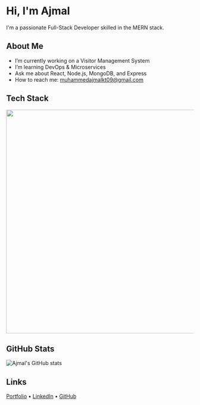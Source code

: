 #  Hi, I'm Ajmal

I'm a passionate Full-Stack Developer skilled in the MERN stack.

## About Me
-  I’m currently working on a Visitor Management System
-  I’m learning DevOps & Microservices
-  Ask me about React, Node.js, MongoDB, and Express
-  How to reach me: muhammedajmalkt09@gmail.com



## Tech Stack

<p align="center">
  <a href="https://skillicons.dev">
      <img src="https://skillicons.dev/icons?i=html,css,js,ts,react,redux,next,tailwind,nodejs,express,mongodb,postgres,docker,git,github,vscode,figma,firebase" width="600"/>
  </a>
</p>



## GitHub Stats
![Ajmal's GitHub stats](https://github-readme-stats.vercel.app/api?username=muhammedajmalkt&show_icons=true&theme=radical)


## Links
[Portfolio](https://ajmalkt.netlify.app/) • [LinkedIn](https://linkedin.com/in/ajmalkt) • [GitHub](https://github.com/ajmalkt)
